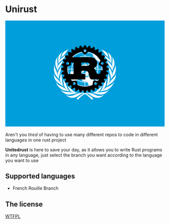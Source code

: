# Unirust

![](https://github.com/charyan/unirust/raw/1/logo.jpeg)

Aren't you _tired_ of having to use many different repos to code in different languages in one rust project

**Unitedrust** is here to save your day, as it allows you to
write Rust programs in any language, just select the branch you want according to the language you want to use

## Supported languages

- French Rouille Branch

## The license

[WTFPL](http://www.wtfpl.net/)
